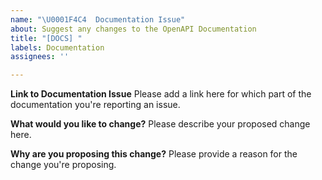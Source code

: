 ```yaml
---
name: "\U0001F4C4  Documentation Issue"
about: Suggest any changes to the OpenAPI Documentation
title: "[DOCS] "
labels: Documentation
assignees: ''

---
```


**Link to Documentation Issue**
Please add a link here for which part of the documentation you're reporting an issue.

**What would you like to change?**
Please describe your proposed change here.

**Why are you proposing this change?**
Please provide a reason for the change you're proposing.
